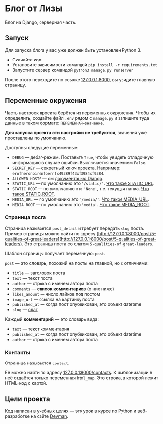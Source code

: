 # Блог от Лизы

Блог на Django, серверная часть.

## Запуск

Для запуска блога у вас уже должен быть установлен Python 3.

- Скачайте код
- Установите зависимости командой `pip install -r requirements.txt`
- Запустите сервер командой `python3 manage.py runserver`

После этого переходите по ссылке [127.0.0.1:8000](http://127.0.0.1:8000), вы увидите главную страницу.

## Переменные окружения

Часть настроек проекта берётся из переменных окружения. Чтобы их определить, создайте файл `.env` рядом с `manage.py` и запишите туда данные в таком формате: `ПЕРЕМЕННАЯ=значение`.

**Для запуска проекта эти настройки не требуются**, значения уже проставлены по умолчанию.

Доступны следущие переменные:
- `DEBUG` — дебаг-режим. Поставьте `True`, чтобы увидеть отладочную информацию в случае ошибки. Выключается значением `False`.
- `SECRET_KEY` — секретный ключ проекта. Например: `erofheronoirenfoernfx49389f43xf3984xf9384`.
- `ALLOWED_HOSTS` — см [документацию Django](https://docs.djangoproject.com/en/3.1/ref/settings/#allowed-hosts).
- `STATIC_URL` — по умолчанию это `'/static/'`. [Что такое STATIC_URL](https://docs.djangoproject.com/en/3.0/ref/settings/#std:setting-STATIC_URL).
- `STATIC_ROOT` — по умолчанию это `'None'`, т.е. текущая папка. [Что такое STATIC_ROOT](https://docs.djangoproject.com/en/3.0/ref/settings/#std:setting-STATIC_ROOT).
- `MEDIA_URL` — по умолчанию это `'/media/'`. [Что такое MEDIA_URL](https://docs.djangoproject.com/en/3.0/ref/settings/#std:setting-MEDIA_URL).
- `MEDIA_ROOT` — по умолчанию это `'media'`. [Что такое MEDIA_ROOT](https://docs.djangoproject.com/en/3.0/ref/settings/#std:setting-MEDIA_ROOT). 



### Страница поста

Страница называется `post_detail` и требует передать `slug` поста. Пример страницы можно найти по адресу [http://127.0.0.1:8000/post/5-qualities-of-great-leaders](http://127.0.0.1:8000/post/5-qualities-of-great-leaders). Это страница поста со слагом `5-qualities-of-great-leaders`.

Шаблон страницы получает переменную: `post`.

`post` — это словарь, похожий на посты на главной, но с отличиями:

* `title` — заголовок поста
* `text` — текст поста
* `author` — строка с именем автора поста
* `comments` — **список комментариев** (о них ниже)
* `likes_amount` — число лайков под постом
* `image_url` — ссылка на картинку поста
* `published_at` — когда пост опубликован, это объект datetime
* `slug` — [слаг](https://toster.ru/q/375615)

Каждый **комментарий** — это словарь вида:

* `text` — текст комментария
* `published_at` — когда пост опубликован, это объект datetime
* `author` — строка с именем автора поста

### Контакты

Страница называется `contact`.

Её можно найти по адресу [127.0.0.1:8000/contacts](127.0.0.1:8000/contacts). К шаблонизации в неё отдаётся только переменная `html_map`. Это строка, в которой лежит HTML-код с картой.

## Цели проекта

Код написан в учебных целях — это урок в курсе по Python и веб-разработке на сайте [Devman](https://dvmn.org).

